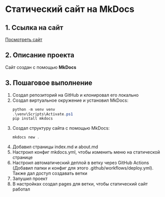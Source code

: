 # Статический сайт на MkDocs

## 1. Ссылка на сайт
[Посмотреть сайт](https://kekachy.github.io/PyWeb_Task2.1/)

## 2. Описание проекта
Сайт создан с помощью **MkDocs**

## 3. Пошаговое выполнение
1. Создал репозиторий на GitHub и клонировал его локально
3. Создал виртуальное окружение и установил MkDocs:
   ```powershell
   python -m venv venv
   .\venv\Scripts\Activate.ps1
   pip install mkdocs
4. Создал структуру сайта с помощью MkDocs:
   ```powershell
   mkdocs new .
5. Добавил страницы index.md и about.md
6. Настроил конфиг mkdocs.yml, чтобы изменить меню на статической странице
7. Настроил автоматический деплой в ветку через GitHub Actions (Добавил папки и конфиг для этого .github/workflows/deploy.yml). Также дал доступ создавать ветки
8. Запушил проект
9. В настройках создал pages для ветки, чтобы статический сайт работал

